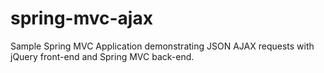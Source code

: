 spring-mvc-ajax
========================

Sample Spring MVC Application demonstrating JSON AJAX requests with jQuery front-end and Spring MVC back-end.